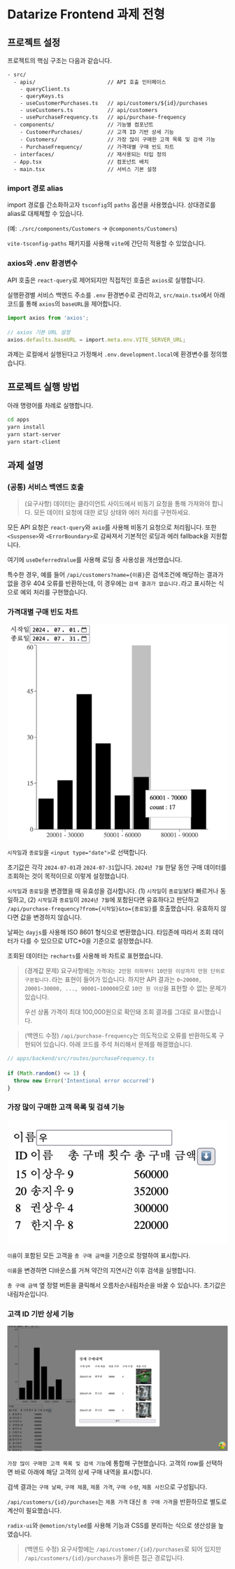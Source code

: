 # Datarize Frontend 과제 전형

## 프로젝트 설정

프로젝트의 핵심 구조는 다음과 같습니다.

```
- src/
  - apis/                       // API 호출 인터페이스
    - queryClient.ts
    - queryKeys.ts
    - useCustomerPurchases.ts   // api/customers/${id}/purchases
    - useCustomers.ts           // api/customers
    - usePurchaseFrequency.ts   // api/purchase-frequency
  - components/                 // 기능별 컴포넌트
    - CustomerPurchases/        // 고객 ID 기반 상세 기능
    - Customers/                // 가장 많이 구매한 고객 목록 및 검색 기능
    - PurchaseFrequency/        // 가격대별 구매 빈도 차트
  - interfaces/                 // 재사용되는 타입 정의
  - App.tsx                     // 컴포넌트 배치
  - main.tsx                    // 서비스 기본 설정
```

### import 경로 alias

import 경로를 간소화하고자 `tsconfig`의 `paths` 옵션을 사용했습니다. 상대경로를 alias로 대체체할 수 있습니다.

(예: `./src/components/Customers` -> `@components/Customers`)

`vite-tsconfig-paths` 패키지를 사용해 `vite`에 간단히 적용할 수 있었습니다.

### axios와 .env 환경변수

API 호출은 `react-query`로 제어되지만 직접적인 호출은 `axios`로 실행합니다.

실행환경별 서비스 백엔드 주소를 `.env` 환경변수로 관리하고, `src/main.tsx`에서 아래 코드를 통해 `axios`의 `baseURL`을 제어합니다.

```typescript
import axios from 'axios';

// axios 기본 URL 설정
axios.defaults.baseURL = import.meta.env.VITE_SERVER_URL;
```

과제는 로컬에서 실행된다고 가정해서 `.env.development.local`에 환경변수를 정의했습니다.

## 프로젝트 실행 방법

아래 명령어를 차례로 실행합니다.

```bash
cd apps
yarn install
yarn start-server
yarn start-client
```

## 과제 설명

### (공통) 서비스 백엔드 호출

> (요구사항) 데이터는 클라이언트 사이드에서 비동기 요청을 통해 가져와야 합니다. 모든 데이터 요청에 대한 로딩 상태와 에러 처리를 구현하세요.

모든 API 요청은 `react-query`와 `axio`를 사용해 비동기 요청으로 처리됩니다. 또한 `<Suspense>`와 `<ErrorBoundary>`로 감싸져서 기본적인 로딩과 에러 fallback을 지원합니다.

여기에 `useDeferredValue`를 사용해 로딩 중 사용성을 개선했습니다.

특수한 경우, 예를 들어 `/api/customers?name={이름}`은 검색조건에 해당하는 결과가 없을 경우 404 오류를 반환하는데, 이 경우에는 `검색 결과가 없습니다.`라고 표시하는 식으로 예외 처리를 구현했습니다.

### 가격대별 구매 빈도 차트

![](pictures/1.png)

`시작일`과 `종료일`을 `<input type="date">`로 선택합니다. 

초기값은 각각 `2024-07-01`과 `2024-07-31`입니다. `2024년 7월` 한달 동안 구매 데이터를 조회하는 것이 목적이므로 이렇게 설정했습니다.

`시작일`과 `종료일`을 변경했을 때 유효성을 검사합니다. (1) `시작일`이 `종료일`보다 빠르거나 동일하고, (2) `시작일`과 `종료일`이 `2024년 7월`에 포함된다면 유효하다고 판단하고 `/api/purchase-frequency?from={시작일}&to={종료일}`를 호출했습니다. 유효하지 않다면 값을 변경하지 않습니다.

날짜는 `dayjs`를 사용해 ISO 8601 형식으로 변환했습니다. 타임존에 따라서 조회 데이터가 다를 수 있으므로 UTC+0을 기준으로 설정했습니다.

조회된 데이터는 `recharts`를 사용해 바 차트로 표현했습니다.

> (경계값 문제) 요구사항에는 `가격대는 2만원 이하부터 10만원 이상까지 만원 단위로 구분됩니다.`라는 표현이 들어가 있습니다. 하지만 API 결과는 `0~20000, 20001~30000, ..., 90001~100000`으로 `10만 원 이상`을 표현할 수 없는 문제가 있습니다.
> 
> 우선 상품 가격이 최대 100,000원으로 확인돼 조회 결과를 그대로 표시했습니다.

> (백엔드 수정) `/api/purchase-frequency`는 의도적으로 오류를 반환하도록 구현되어 있습니다. 아래 코드를 주석 처리해서 문제를 해결했습니다.

```typescript
// apps/backend/src/routes/purchaseFrequency.ts

if (Math.random() <= 1) {
  throw new Error('Intentional error occurred')
}
```

### 가장 많이 구매한 고객 목록 및 검색 기능

![](pictures/2.png)

`이름`이 포함된 모든 고객을 `총 구매 금액`을 기준으로 정렬하여 표시합니다.

`이름`을 변경하면 디바운스를 거쳐 약간의 지연시간 이후 검색을 실행합니다.

`총 구매 금액` 옆 정렬 버튼을 클릭해서 오름차순/내림차순을 바꿀 수 있습니다. 초기값은 내림차순입니다.

### 고객 ID 기반 상세 기능

![](pictures/3.png)

`가장 많이 구매한 고객 목록 및 검색 기능`에 통합해 구현했습니다. 고객의 row를 선택하면 바로 아래에 해당 고객의 상세 구매 내역을 표시합니다.

검색 결과는 `구매 날짜`, `구매 제품`, `제품 가격`, `구매 수량`, `제품 사진`으로 구성됩니다.

`/api/customers/{id}/purchases`는 `제품 가격` 대신 `총 구매 가격`을 반환하므로 별도로 계산이 필요했습니다.

`radix-ui`와 `@emotion/styled`를 사용해 기능과 CSS를 분리하는 식으로 생산성을 높였습니다.

> (백엔드 수정) 요구사항에는 `/api/customer/{id}/purchases`로 되어 있지만 `/api/customers/{id}/purchases`가 올바른 접근 경로입니다.
